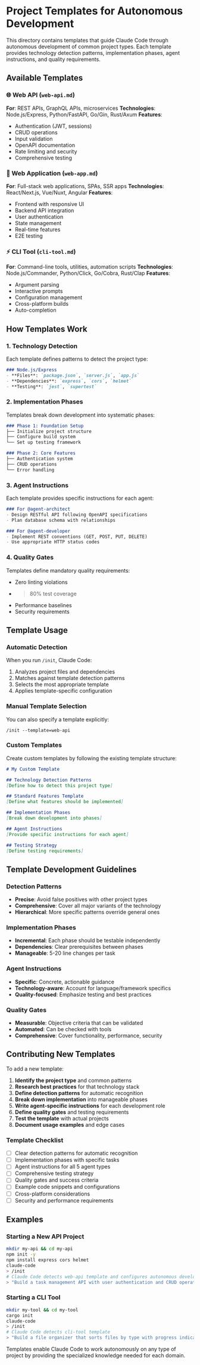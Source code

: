 # Project Templates for Autonomous Development

This directory contains templates that guide Claude Code through autonomous development of common project types. Each template provides technology detection patterns, implementation phases, agent instructions, and quality requirements.

## Available Templates

### 🌐 Web API (`web-api.md`)
**For**: REST APIs, GraphQL APIs, microservices
**Technologies**: Node.js/Express, Python/FastAPI, Go/Gin, Rust/Axum
**Features**: 
- Authentication (JWT, sessions)
- CRUD operations
- Input validation
- OpenAPI documentation
- Rate limiting and security
- Comprehensive testing

### 📱 Web Application (`web-app.md`)  
**For**: Full-stack web applications, SPAs, SSR apps
**Technologies**: React/Next.js, Vue/Nuxt, Angular
**Features**:
- Frontend with responsive UI
- Backend API integration
- User authentication
- State management
- Real-time features
- E2E testing

### ⚡ CLI Tool (`cli-tool.md`)
**For**: Command-line tools, utilities, automation scripts
**Technologies**: Node.js/Commander, Python/Click, Go/Cobra, Rust/Clap
**Features**:
- Argument parsing
- Interactive prompts
- Configuration management
- Cross-platform builds
- Auto-completion

## How Templates Work

### 1. Technology Detection
Each template defines patterns to detect the project type:
```markdown
### Node.js/Express
- **Files**: `package.json`, `server.js`, `app.js`
- **Dependencies**: `express`, `cors`, `helmet`
- **Testing**: `jest`, `supertest`
```

### 2. Implementation Phases
Templates break down development into systematic phases:
```markdown
### Phase 1: Foundation Setup
├── Initialize project structure
├── Configure build system
└── Set up testing framework

### Phase 2: Core Features
├── Authentication system
├── CRUD operations
└── Error handling
```

### 3. Agent Instructions
Each template provides specific instructions for each agent:
```markdown
### For @agent-architect
- Design RESTful API following OpenAPI specifications
- Plan database schema with relationships

### For @agent-developer  
- Implement REST conventions (GET, POST, PUT, DELETE)
- Use appropriate HTTP status codes
```

### 4. Quality Gates
Templates define mandatory quality requirements:
- Zero linting violations
- >80% test coverage
- Performance baselines
- Security requirements

## Template Usage

### Automatic Detection
When you run `/init`, Claude Code:
1. Analyzes project files and dependencies
2. Matches against template detection patterns
3. Selects the most appropriate template
4. Applies template-specific configuration

### Manual Template Selection
You can also specify a template explicitly:
```
/init --template=web-api
```

### Custom Templates
Create custom templates by following the existing template structure:

```markdown
# My Custom Template

## Technology Detection Patterns
[Define how to detect this project type]

## Standard Features Template
[Define what features should be implemented]

## Implementation Phases
[Break down development into phases]

## Agent Instructions
[Provide specific instructions for each agent]

## Testing Strategy
[Define testing requirements]
```

## Template Development Guidelines

### Detection Patterns
- **Precise**: Avoid false positives with other project types
- **Comprehensive**: Cover all major variants of the technology
- **Hierarchical**: More specific patterns override general ones

### Implementation Phases
- **Incremental**: Each phase should be testable independently
- **Dependencies**: Clear prerequisites between phases
- **Manageable**: 5-20 line changes per task

### Agent Instructions
- **Specific**: Concrete, actionable guidance
- **Technology-aware**: Account for language/framework specifics
- **Quality-focused**: Emphasize testing and best practices

### Quality Gates
- **Measurable**: Objective criteria that can be validated
- **Automated**: Can be checked with tools
- **Comprehensive**: Cover functionality, performance, security

## Contributing New Templates

To add a new template:

1. **Identify the project type** and common patterns
2. **Research best practices** for that technology stack
3. **Define detection patterns** for automatic recognition
4. **Break down implementation** into manageable phases
5. **Write agent-specific instructions** for each development role
6. **Define quality gates** and testing requirements
7. **Test the template** with actual projects
8. **Document usage examples** and edge cases

### Template Checklist
- [ ] Clear detection patterns for automatic recognition
- [ ] Implementation phases with specific tasks
- [ ] Agent instructions for all 5 agent types
- [ ] Comprehensive testing strategy
- [ ] Quality gates and success criteria
- [ ] Example code snippets and configurations
- [ ] Cross-platform considerations
- [ ] Security and performance requirements

## Examples

### Starting a New API Project
```bash
mkdir my-api && cd my-api
npm init -y
npm install express cors helmet
claude-code
> /init
# Claude Code detects web-api template and configures autonomous development
> "Build a task management API with user authentication and CRUD operations"
```

### Starting a CLI Tool
```bash
mkdir my-tool && cd my-tool  
cargo init
claude-code
> /init
# Claude Code detects cli-tool template
> "Build a file organizer that sorts files by type with progress indicators"
```

Templates enable Claude Code to work autonomously on any type of project by providing the specialized knowledge needed for each domain.